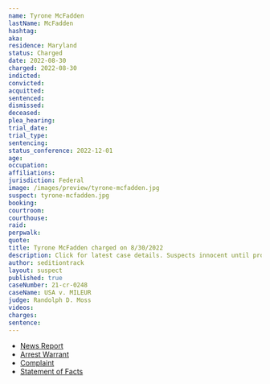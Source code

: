 ```yaml
---
name: Tyrone McFadden
lastName: McFadden
hashtag:
aka:
residence: Maryland
status: Charged
date: 2022-08-30
charged: 2022-08-30
indicted:
convicted:
acquitted:
sentenced:
dismissed:
deceased:
plea_hearing:
trial_date:
trial_type:
sentencing:
status_conference: 2022-12-01
age:
occupation:
affiliations:
jurisdiction: Federal
image: /images/preview/tyrone-mcfadden.jpg
suspect: tyrone-mcfadden.jpg
booking:
courtroom:
courthouse:
raid:
perpwalk:
quote:
title: Tyrone McFadden charged on 8/30/2022
description: Click for latest case details. Suspects innocent until proven guilty.
author: seditiontrack
layout: suspect
published: true
caseNumber: 21-cr-0248
caseName: USA v. MILEUR
judge: Randolph D. Moss
videos:
charges:
sentence:
---
```

- [News Report](https://www.wmar2news.com/news/local-news/baltimore-couple-arrested-on-charges-related-to-january-6th)
- [Arrest Warrant](https://storage.courtlistener.com/recap/gov.uscourts.dcd.244335/gov.uscourts.dcd.244335.8.0.pdf)
- [Complaint](https://www.justice.gov/usao-dc/case-multi-defendant/file/1534416/download)
- [Statement of Facts](https://www.justice.gov/usao-dc/case-multi-defendant/file/1534421/download)
